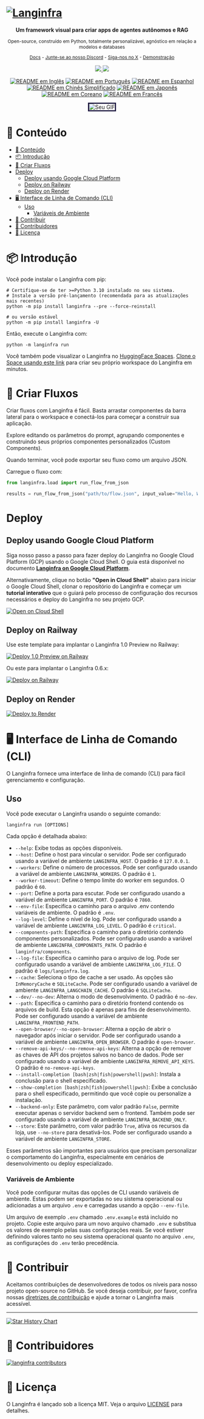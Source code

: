 <!-- markdownlint-disable MD030 -->

# [![Langinfra](./docs/static/img/hero.png)](https://www.langinfra.org)

<p align="center"><strong>
    Um framework visual para criar apps de agentes autônomos e RAG
</strong></p>
<p align="center" style="font-size: 12px;">
    Open-source, construído em Python, totalmente personalizável, agnóstico em relação a modelos e databases
</p>

<p align="center" style="font-size: 12px;">
    <a href="https://docs.langinfra.org" style="text-decoration: underline;">Docs</a> -
    <a href="https://discord.com/invite/EqksyE2EX9" style="text-decoration: underline;">Junte-se ao nosso Discord</a> -
    <a href="https://twitter.com/langinfra_ai" style="text-decoration: underline;">Siga-nos no X</a> -
    <a href="https://huggingface.co/spaces/Langinfra/Langinfra" style="text-decoration: underline;">Demonstração</a>
</p>

<p align="center">
    <a href="https://github.com/khulnasoft/langinfra">
        <img src="https://img.shields.io/github/stars/khulnasoft/langinfra">
    </a>
    <a href="https://discord.com/invite/EqksyE2EX9">
        <img src="https://img.shields.io/discord/1116803230643527710?label=Discord">
    </a>
</p>

<div align="center">
  <a href="./README.md"><img alt="README em Inglês" src="https://img.shields.io/badge/English-d9d9d9"></a>
  <a href="./README.PT.md"><img alt="README em Português" src="https://img.shields.io/badge/Português-d9d9d9"></a>
  <a href="./README.ES.md"><img alt="README em Espanhol" src="https://img.shields.io/badge/Espanhol-d9d9d9"></a>
  <a href="./README.zh_CN.md"><img alt="README em Chinês Simplificado" src="https://img.shields.io/badge/简体中文-d9d9d9"></a>
  <a href="./README.ja.md"><img alt="README em Japonês" src="https://img.shields.io/badge/日本語-d9d9d9"></a>
  <a href="./README.KR.md"><img alt="README em Coreano" src="https://img.shields.io/badge/한국어-d9d9d9"></a>
  <a href="./README.FR.md"><img alt="README em Francês" src="https://img.shields.io/badge/Français-d9d9d9"></a>
</div>

<p align="center">
  <img src="./docs/static/img/langinfra_basic_howto.gif" alt="Seu GIF" style="border: 3px solid #211C43;">
</p>

# 📝 Conteúdo

- [📝 Conteúdo](#-conteúdo)
- [📦 Introdução](#-introdução)
- [🎨 Criar Fluxos](#-criar-fluxos)
- [Deploy](#deploy)
  - [Deploy usando Google Cloud Platform](#deploy-usando-google-cloud-platform)
  - [Deploy on Railway](#deploy-on-railway)
  - [Deploy on Render](#deploy-on-render)
- [🖥️ Interface de Linha de Comando (CLI)](#️-interface-de-linha-de-comando-cli)
  - [Uso](#uso)
    - [Variáveis de Ambiente](#variáveis-de-ambiente)
- [👋 Contribuir](#-contribuir)
- [🌟 Contribuidores](#-contribuidores)
- [📄 Licença](#-licença)

# 📦 Introdução

Você pode instalar o Langinfra com pip:

```shell
# Certifique-se de ter >=Python 3.10 instalado no seu sistema.
# Instale a versão pré-lançamento (recomendada para as atualizações mais recentes)
python -m pip install langinfra --pre --force-reinstall

# ou versão estável
python -m pip install langinfra -U
```

Então, execute o Langinfra com:

```shell
python -m langinfra run
```

Você também pode visualizar o Langinfra no [HuggingFace Spaces](https://huggingface.co/spaces/Langinfra/Langinfra). [Clone o Space usando este link](https://huggingface.co/spaces/Langinfra/Langinfra?duplicate=true) para criar seu próprio workspace do Langinfra em minutos.

# 🎨 Criar Fluxos

Criar fluxos com Langinfra é fácil. Basta arrastar componentes da barra lateral para o workspace e conectá-los para começar a construir sua aplicação.

Explore editando os parâmetros do prompt, agrupando componentes e construindo seus próprios componentes personalizados (Custom Components).

Quando terminar, você pode exportar seu fluxo como um arquivo JSON.

Carregue o fluxo com:

```python
from langinfra.load import run_flow_from_json

results = run_flow_from_json("path/to/flow.json", input_value="Hello, World!")
```

# Deploy

## Deploy usando Google Cloud Platform

Siga nosso passo a passo para fazer deploy do Langinfra no Google Cloud Platform (GCP) usando o Google Cloud Shell. O guia está disponível no documento [**Langinfra on Google Cloud Platform**](https://github.com/khulnasoft/langinfra/blob/dev/docs/docs/deployment/gcp-deployment.md).

Alternativamente, clique no botão **"Open in Cloud Shell"** abaixo para iniciar o Google Cloud Shell, clonar o repositório do Langinfra e começar um **tutorial interativo** que o guiará pelo processo de configuração dos recursos necessários e deploy do Langinfra no seu projeto GCP.

[![Open on Cloud Shell](https://gstatic.com/cloudssh/images/open-btn.svg)](https://console.cloud.google.com/cloudshell/open?git_repo=https://github.com/khulnasoft/langinfra&working_dir=scripts/gcp&shellonly=true&tutorial=walkthroughtutorial_spot.md)

## Deploy on Railway

Use este template para implantar o Langinfra 1.0 Preview no Railway:

[![Deploy 1.0 Preview on Railway](https://railway.app/button.svg)](https://railway.app/template/UsJ1uB?referralCode=MnPSdg)

Ou este para implantar o Langinfra 0.6.x:

[![Deploy on Railway](https://railway.app/button.svg)](https://railway.app/template/JMXEWp?referralCode=MnPSdg)

## Deploy on Render

<a href="https://render.com/deploy?repo=https://github.com/khulnasoft/langinfra/tree/dev">
<img src="https://render.com/images/deploy-to-render-button.svg" alt="Deploy to Render" />
</a>

# 🖥️ Interface de Linha de Comando (CLI)

O Langinfra fornece uma interface de linha de comando (CLI) para fácil gerenciamento e configuração.

## Uso

Você pode executar o Langinfra usando o seguinte comando:

```shell
langinfra run [OPTIONS]
```

Cada opção é detalhada abaixo:

- `--help`: Exibe todas as opções disponíveis.
- `--host`: Define o host para vincular o servidor. Pode ser configurado usando a variável de ambiente `LANGINFRA_HOST`. O padrão é `127.0.0.1`.
- `--workers`: Define o número de processos. Pode ser configurado usando a variável de ambiente `LANGINFRA_WORKERS`. O padrão é `1`.
- `--worker-timeout`: Define o tempo limite do worker em segundos. O padrão é `60`.
- `--port`: Define a porta para escutar. Pode ser configurado usando a variável de ambiente `LANGINFRA_PORT`. O padrão é `7860`.
- `--env-file`: Especifica o caminho para o arquivo .env contendo variáveis de ambiente. O padrão é `.env`.
- `--log-level`: Define o nível de log. Pode ser configurado usando a variável de ambiente `LANGINFRA_LOG_LEVEL`. O padrão é `critical`.
- `--components-path`: Especifica o caminho para o diretório contendo componentes personalizados. Pode ser configurado usando a variável de ambiente `LANGINFRA_COMPONENTS_PATH`. O padrão é `langinfra/components`.
- `--log-file`: Especifica o caminho para o arquivo de log. Pode ser configurado usando a variável de ambiente `LANGINFRA_LOG_FILE`. O padrão é `logs/langinfra.log`.
- `--cache`: Seleciona o tipo de cache a ser usado. As opções são `InMemoryCache` e `SQLiteCache`. Pode ser configurado usando a variável de ambiente `LANGINFRA_LANGCHAIN_CACHE`. O padrão é `SQLiteCache`.
- `--dev/--no-dev`: Alterna o modo de desenvolvimento. O padrão é `no-dev`.
- `--path`: Especifica o caminho para o diretório frontend contendo os arquivos de build. Esta opção é apenas para fins de desenvolvimento. Pode ser configurado usando a variável de ambiente `LANGINFRA_FRONTEND_PATH`.
- `--open-browser/--no-open-browser`: Alterna a opção de abrir o navegador após iniciar o servidor. Pode ser configurado usando a variável de ambiente `LANGINFRA_OPEN_BROWSER`. O padrão é `open-browser`.
- `--remove-api-keys/--no-remove-api-keys`: Alterna a opção de remover as chaves de API dos projetos salvos no banco de dados. Pode ser configurado usando a variável de ambiente `LANGINFRA_REMOVE_API_KEYS`. O padrão é `no-remove-api-keys`.
- `--install-completion [bash|zsh|fish|powershell|pwsh]`: Instala a conclusão para o shell especificado.
- `--show-completion [bash|zsh|fish|powershell|pwsh]`: Exibe a conclusão para o shell especificado, permitindo que você copie ou personalize a instalação.
- `--backend-only`: Este parâmetro, com valor padrão `False`, permite executar apenas o servidor backend sem o frontend. Também pode ser configurado usando a variável de ambiente `LANGINFRA_BACKEND_ONLY`.
- `--store`: Este parâmetro, com valor padrão `True`, ativa os recursos da loja, use `--no-store` para desativá-los. Pode ser configurado usando a variável de ambiente `LANGINFRA_STORE`.

Esses parâmetros são importantes para usuários que precisam personalizar o comportamento do Langinfra, especialmente em cenários de desenvolvimento ou deploy especializado.

### Variáveis de Ambiente

Você pode configurar muitas das opções de CLI usando variáveis de ambiente. Estas podem ser exportadas no seu sistema operacional ou adicionadas a um arquivo `.env` e carregadas usando a opção `--env-file`.

Um arquivo de exemplo `.env` chamado `.env.example` está incluído no projeto. Copie este arquivo para um novo arquivo chamado `.env` e substitua os valores de exemplo pelas suas configurações reais. Se você estiver definindo valores tanto no seu sistema operacional quanto no arquivo `.env`, as configurações do `.env` terão precedência.

# 👋 Contribuir

Aceitamos contribuições de desenvolvedores de todos os níveis para nosso projeto open-source no GitHub. Se você deseja contribuir, por favor, confira nossas [diretrizes de contribuição](./CONTRIBUTING.md) e ajude a tornar o Langinfra mais acessível.

---

[![Star History Chart](https://api.star-history.com/svg?repos=khulnasoft/langinfra&type=Timeline)](https://star-history.com/#khulnasoft/langinfra&Date)

# 🌟 Contribuidores

[![langinfra contributors](https://contrib.rocks/image?repo=khulnasoft/langinfra)](https://github.com/khulnasoft/langinfra/graphs/contributors)

# 📄 Licença

O Langinfra é lançado sob a licença MIT. Veja o arquivo [LICENSE](LICENSE) para detalhes.
